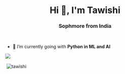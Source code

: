 <h1 align="center">Hi 👋, I'm Tawishi</h1>
<h3 align="center">Sophmore from India</h3>

<br/>

- 🌱 I’m currently going with **Python in ML and AI**


<img src="https://github-profile-trophy.vercel.app/?username=tawishi&theme=dracula&column=3&margin-w=15&margin-h=15 (https://github.com/ryo-ma/github-profile-trophy)">

<p>&nbsp;<img align="center" src="https://github-readme-stats.vercel.app/api?username=tawishi&show_icons=true&count_private=true&theme=dark" alt="tawishi" /></p>
